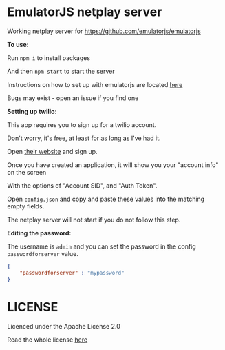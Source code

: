 # EmulatorJS netplay server

Working netplay server for https://github.com/emulatorjs/emulatorjs

**To use:**

Run `npm i` to install packages

And then `npm start` to start the server

Instructions on how to set up with emulatorjs are located [here](https://emulatorjs.org/docs4devs/Netplay.html)

Bugs may exist - open an issue if you find one


**Setting up twilio:**

This app requires you to sign up for a twilio account.

Don't worry, it's free, at least for as long as I've had it.

Open [their website](https://www.twilio.com/try-twilio) and sign up.



Once you have created an application, it will show you your "account info" on the screen

With the options of "Account SID", and "Auth Token".

Open `config.json` and copy and paste these values into the matching empty fields.

The netplay server will not start if you do not follow this step.

**Editing the password:**

The username is `admin` and you can set the password in the config `passwordforserver` value.

```json
{
    "passwordforserver" : "mypassword"
}
```


# LICENSE

Licenced under the Apache License 2.0

Read the whole license [here](LICENSE)

